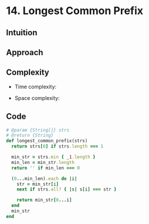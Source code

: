 # 14. Longest Common Prefix

## Intuition

## Approach
<!-- Describe your approach to solving the problem. -->

## Complexity

- Time complexity:
<!-- Add your time complexity here, e.g. $$O(n)$$ -->

- Space complexity:
<!-- Add your space complexity here, e.g. $$O(n)$$ -->

## Code

```ruby
# @param {String[]} strs
# @return {String}
def longest_common_prefix(strs)
  return strs[0] if strs.length === 1

  min_str = strs.min { _1.length }
  min_len = min_str.length
  return '' if min_len === 0

  (0...min_len).each do |i|
    str = min_str[i]
    next if strs.all? { |s| s[i] === str }

    return min_str[0...i]
  end
  min_str
end
```
